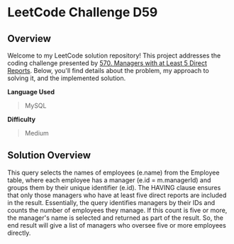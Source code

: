 # LeetCode Challenge D59

## Overview

Welcome to my LeetCode solution repository! This project addresses the coding challenge presented by [570. Managers with at Least 5 Direct Reports](https://leetcode.com/problems/managers-with-at-least-5-direct-reports/). Below, you'll find details about the problem, my approach to solving it, and the implemented solution.

**Language Used**
> MySQL

**Difficulty**
> Medium

## Solution Overview
This query selects the names of employees (e.name) from the Employee table, where each employee has a manager (e.id = m.managerId) and groups them by their unique identifier (e.id). The HAVING clause ensures that only those managers who have at least five direct reports are included in the result. Essentially, the query identifies managers by their IDs and counts the number of employees they manage. If this count is five or more, the manager's name is selected and returned as part of the result. So, the end result will give a list of managers who oversee five or more employees directly.
